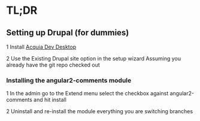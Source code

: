 # TL;DR

## Setting up Drupal (for dummies)
1 Install [Acquia Dev Desktop](https://www.acquia.com/products-services/dev-desktop)

2  Use the Existing Drupal site option in the setup wizard Assuming you already have the git repo checked out


### Installing the angular2-comments module
1 In the admin go to the Extend menu select the checkbox against angular2-comments and hit install

2 Uninstall and re-install the module everything you are switching branches

